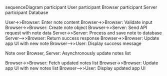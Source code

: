 sequenceDiagram
  participant User
  participant Browser
  participant Server
  participant Database

  User->>Browser: Enter note content
  Browser->>Browser: Validate input
  Browser->>Browser: Create note object
  Browser->>Server: Send API request with note data
  Server->>Server: Process and save note to database
  Server-->>Browser: Return success response
  Browser->>Browser: Update app UI with new note
  Browser-->>User: Display success message

  Note over Browser, Server: Asynchronously update notes list

  Browser->>Browser: Fetch updated notes list
  Browser->>Browser: Update app UI with new notes list
  Browser-->>User: Display updated app UI
